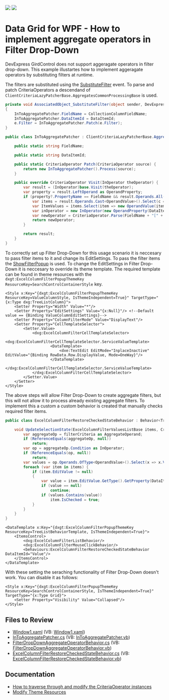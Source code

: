 <!-- default badges list -->
[![](https://img.shields.io/badge/Open_in_DevExpress_Support_Center-FF7200?style=flat-square&logo=DevExpress&logoColor=white)](https://supportcenter.devexpress.com/ticket/details/T1141282)
[![](https://img.shields.io/badge/📖_How_to_use_DevExpress_Examples-e9f6fc?style=flat-square)](https://docs.devexpress.com/GeneralInformation/403183)
<!-- default badges end -->
# Data Grid for WPF - How to implement aggregate operators in Filter Drop-Down

DevExpress GirdControl does not support aggeragate operators in filter drop-down. This example illustartes how to implement aggeragate operators by substituting filters at runtime.

The filters are substituted using the [SubstituteFilter](https://docs.devexpress.com/WPF/DevExpress.Xpf.Grid.GridControl.SubstituteFilter) event. To parse and patch CriteriaOperators a descendand of `ClientCriteriaLazyPatcherBase.AggregatesCommonProcessingBase` is used.

```cs
private void AssociatedObject_SubstituteFilter(object sender, DevExpress.Data.SubstituteFilterEventArgs e)
{
    InToAggregatePatcher.FieldName = CollectionColumnFieldName;
    InToAggregatePatcher.DataItemId = DataItemId;
    e.Filter = InToAggregatePatcher.Patch(e.Filter);
}

public class InToAggregatePatcher : ClientCriteriaLazyPatcherBase.AggregatesCommonProcessingBase {

    public static string FieldName;

    public static string DataItemId;

    public static CriteriaOperator Patch(CriteriaOperator source) {
        return new InToAggregatePatcher().Process(source);
    }

    public override CriteriaOperator Visit(InOperator theOperator) {
        var result = (InOperator)base.Visit(theOperator);
        var property = result.LeftOperand as OperandProperty;
        if (property?.PropertyName == FieldName && result.Operands.All(c => c is OperandValue)) {
            var items = result.Operands.Cast<OperandValue>().Select(c => c.Value);
            var ItemValues = items.Select(item => new OperandValue(item.GetType().GetProperty(DataItemId).GetValue(item)));
            var inOperator = new InOperator(new OperandProperty(DataItemId), ItemValues);
            var newOperator = CriteriaOperator.Parse(FieldName + "[" + inOperator.ToString() + "]");
            return newOperator;
        }

        return result;
    }
}
```

To correctly set up Filter Drop-Down for this usage scenario it is neccesary to pass filter items to it and change its EditSettings. To pass the filter items the [ShowFilterPopup](https://docs.devexpress.com/WPF/DevExpress.Xpf.Grid.DataViewBase.ShowFilterPopup) is used. To change the EditSettings in Filter Drop-Down it is neccesary to override its theme template. The required template can be found in theme resources with the `dxgt:ExcelColumnFilterPopupThemeKey ResourceKey=SearchControlContainerStyle` key.

```XAML
<Style x:Key="{dxgt:ExcelColumnFilterPopupThemeKey ResourceKey=ValueColumnStyle, IsThemeIndependent=True}" TargetType="{x:Type dxg:TreeListColumn}">
    <Setter Property="Width" Value="*"/>
    <Setter Property="EditSettings" Value="{x:Null}"/> <!--Default value == {Binding ValueColumnEditSettings}-->
    <Setter Property="ColumnFilterMode" Value="DisplayText"/>
    <Setter Property="CellTemplateSelector">
        <Setter.Value>
            <dxg:ExcelColumnFilterCellTemplateSelector>
                <dxg:ExcelColumnFilterCellTemplateSelector.ServiceValueTemplate>
                    <DataTemplate>
                        <dxe:TextEdit EditMode="InplaceInactive" EditValue="{Binding RowData.Row.DisplayValue, Mode=OneWay}"/>
                    </DataTemplate>
                </dxg:ExcelColumnFilterCellTemplateSelector.ServiceValueTemplate>
            </dxg:ExcelColumnFilterCellTemplateSelector>
        </Setter.Value>
    </Setter>
</Style>
```

The above steps will allow Filter Drop-Down to create aggregate filters, but this will not allow it to process already existing aggregate filters. To implement this a custom a custom behavior is created that manually checks required filter items.

```cs
public class ExcelColumnFilterRestoreCheckedStateBehavior : Behavior<TreeListView> {

    void UpdateSelectionState(ExcelColumnFilterValuesListBase items, CriteriaOperator filterCriteria) {
        var aggregateOp = filterCriteria as AggregateOperand;
        if (ReferenceEquals(aggregateOp, null))
            return;
        var op = aggregateOp.Condition as InOperator;
        if (ReferenceEquals(op, null))
            return;
        var values = op.Operands.OfType<OperandValue>().Select(x => x.Value).ToList();
        foreach (var item in items) {
            if (item.EditValue != null)
            {
                var value = item.EditValue.GetType().GetProperty(DataItemId).GetValue(item.EditValue);
                if (value == null)
                    continue;
                if (values.Contains(value))
                    item.IsChecked = true;
            }
        }
    }
}
```

```XAML
<DataTemplate x:Key="{dxgt:ExcelColumnFilterPopupThemeKey ResourceKey=TreeListBehaviorTemplate, IsThemeIndependent=True}">
    <ItemsControl>
        <dxg:ExcelColumnFilterListBehavior/>
        <dxg:ExcelColumnFilterMouseClickBehavior/>
        <behaviours:ExcelColumnFilterRestoreCheckedStateBehavior DataItemId="Value"/>
    </ItemsControl>
</DataTemplate>
```

With these setting the seraching functionality of Filter Drop-Down doesn't work. You can disable it as follows:
```XAML
<Style x:Key="{dxgt:ExcelColumnFilterPopupThemeKey ResourceKey=SearchControlContainerStyle, IsThemeIndependent=True}" TargetType="{x:Type Grid}">
    <Setter Property="Visibility" Value="Collapsed"/>
</Style>
```

## Files to Review

* [Window1.xaml](./CS/FilterDropDown_AgregateOperators/MainWindow.xaml) (VB: [Window1.xaml](./VB/FilterDropDown_AgregateOperators/MainWindow.xaml))
* [InToAggregatePatcher.cs](./CS/FilterDropDown_AgregateOperators/Behaviours/InToAggregatePatcher.cs) (VB: [InToAggregatePatcher.vb](./VB/FilterDropDown_AgregateOperators/Behaviours/InToAggregatePatcher.vb))
* [FilterDropDownAggregateOperatorBehavior.cs](./CS/FilterDropDown_AgregateOperators/Behaviours/FilterDropDownAggregateOperatorBehavior.cs) (VB: [FilterDropDownAggregateOperatorBehavior.vb](./VB/FilterDropDown_AgregateOperators/Behaviours/FilterDropDownAggregateOperatorBehavior.vb))
* [ExcelColumnFilterRestoreCheckedStateBehavior.cs](./CS/FilterDropDown_AgregateOperators/Behaviours/ExcelColumnFilterRestoreCheckedStateBehavior.cs) (VB: [ExcelColumnFilterRestoreCheckedStateBehavior.vb](./VB/FilterDropDown_AgregateOperators/Behaviours/ExcelColumnFilterRestoreCheckedStateBehavior.vb))

## Documentation

- [How to traverse through and modify the CriteriaOperator instances](https://supportcenter.devexpress.com/internal/ticket/details/T320172)
- [Modify Theme Resources](https://docs.devexpress.com/WPF/403598/common-concepts/themes/customize-devexpress-theme-resources)

